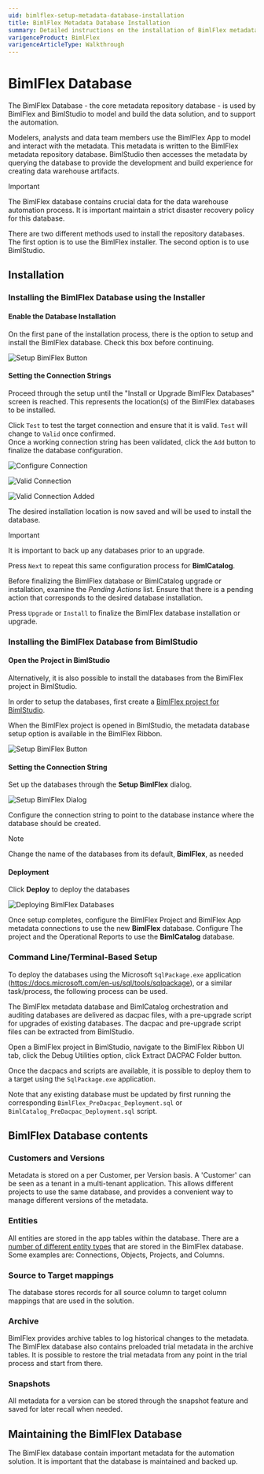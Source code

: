 ```yaml
---
uid: bimlflex-setup-metadata-database-installation
title: BimlFlex Metadata Database Installation
summary: Detailed instructions on the installation of BimlFlex metadata database through BimlFlex installer or through BimlStudio
varigenceProduct: BimlFlex
varigenceArticleType: Walkthrough
---
```

# BimlFlex Database

The BimlFlex Database - the core metadata repository database - is used by BimlFlex and BimlStudio to model and build the data solution, and to support the automation.

Modelers, analysts and data team members use the BimlFlex App to model and interact with the metadata. This metadata is written to the BimlFlex metadata repository database. BimlStudio then accesses the metadata by querying the database to provide the development and build experience for creating data warehouse artifacts.

> [!IMPORTANT]
> The BimlFlex database contains crucial data for the data warehouse automation process. It is important maintain a strict disaster recovery policy for this database.

There are two different methods used to install the repository databases. The first option is to use the BimlFlex installer. The second option is to use BimlStudio.

## Installation

### Installing the BimlFlex Database using the Installer

#### Enable the Database Installation

On the first pane of the installation process, there is the option to setup and install the BimlFlex database. Check this box before continuing.

![Setup BimlFlex Button](images/bfxinstalldbs.png "Setup BimlFlex Button")

#### Setting the Connection Strings

Proceed through the setup until the "Install or Upgrade BimlFlex Databases" screen is reached.
This represents the location(s) of the BimlFlex databases to be installed.

Click `Test` to test the target connection and ensure that it is valid. `Test` will change to `Valid` once confirmed.  
Once a working connection string has been validated, click the `Add` button to finalize the database configuration. 

![Configure Connection](images/bfx-install-test.png "Configure Connection")

![Valid Connection](images/bfx-install-valid.png "Valid Connection")

![Valid Connection Added](images/bfx-install-added.png "Valid Connection Added")

The desired installation location is now saved and will be used to install the database.

>[!IMPORTANT]
> It is important to back up any databases prior to an upgrade.

Press `Next` to repeat this same configuration process for **BimlCatalog**.

Before finalizing the BimlFlex database or BimlCatalog upgrade or installation, examine the *Pending Actions* list. 
Ensure that there is a pending action that corresponds to the desired database installation.

Press `Upgrade` or `Install` to finalize the BimlFlex database installation or upgrade.

### Installing the BimlFlex Database from BimlStudio

#### Open the Project in BimlStudio

Alternatively, it is also possible to install the databases from the BimlFlex project in BimlStudio.

In order to setup the databases, first create a [BimlFlex project for BimlStudio](xref:bimlflex-setup-bimlstudio-project).

When the BimlFlex project is opened in BimlStudio, the metadata database setup option is available in the BimlFlex Ribbon.

![Setup BimlFlex Button](images/metadata-database-setup-btn.png "Setup BimlFlex Button")  

#### Setting the Connection String

Set up the databases through the **Setup BimlFlex** dialog.

![Setup BimlFlex Dialog](images/metadata-database-setup-dialog.png "Setup BimlFlex Dialog")

Configure the connection string to point to the database instance where the database should be created.

> [!NOTE]
> Change the name of the databases from its default, **BimlFlex**, as needed

#### Deployment

Click **Deploy** to deploy the databases

![Deploying BimlFlex Databases](images/installing-text.png "Deploying BimlFlex Databases")

Once setup completes, configure the BimlFlex Project and BimlFlex App metadata connections to use the new **BimlFlex** database. Configure The project and the Operational Reports to use the **BimlCatalog** database.

### Command Line/Terminal-Based Setup

To deploy the databases using the Microsoft `SqlPackage.exe` application (https://docs.microsoft.com/en-us/sql/tools/sqlpackage), or a similar task/process, the following process can be used.

The BimlFlex metadata database and BimlCatalog orchestration and auditing databases are delivered as dacpac files, with a pre-upgrade script for upgrades of existing databases. The dacpac and pre-upgrade script files can be extracted from BimlStudio.

Open a BimlFlex project in BimlStudio, navigate to the BimlFlex Ribbon UI tab, click the Debug Utilities option, click Extract DACPAC Folder button.

Once the dacpacs and scripts are available, it is possible to deploy them to a target using the `SqlPackage.exe` application.

Note that any existing database must be updated by first running the corresponding `BimlFlex_PreDacpac_Deployment.sql` or `BimlCatalog_PreDacpac_Deployment.sql` script.

## BimlFlex Database contents

### Customers and Versions

Metadata is stored on a per Customer, per Version basis. A 'Customer' can be seen as a tenant in a multi-tenant application. This allows different projects to use the same database, and provides a convenient way to manage different versions of the metadata.

### Entities

All entities are stored in the app tables within the database. There are a [number of different entity types](xref:bimlflex-app-reference-documentation-entities-index) that are stored in the BimlFlex database.  Some examples are: Connections, Objects, Projects, and Columns.

### Source to Target mappings

The database stores records for all source column to target column mappings that are used in the solution.

### Archive

BimlFlex provides archive tables to log historical changes to the metadata. The BimlFlex database also contains preloaded trial metadata in the archive tables. It is possible to restore the trial metadata from any point in the trial process and start from there.

### Snapshots

All metadata for a version can be stored through the snapshot feature and saved for later recall when needed.

## Maintaining the BimlFlex Database

The BimlFlex database contain important metadata for the automation solution. It is important that the database is maintained and backed up.
